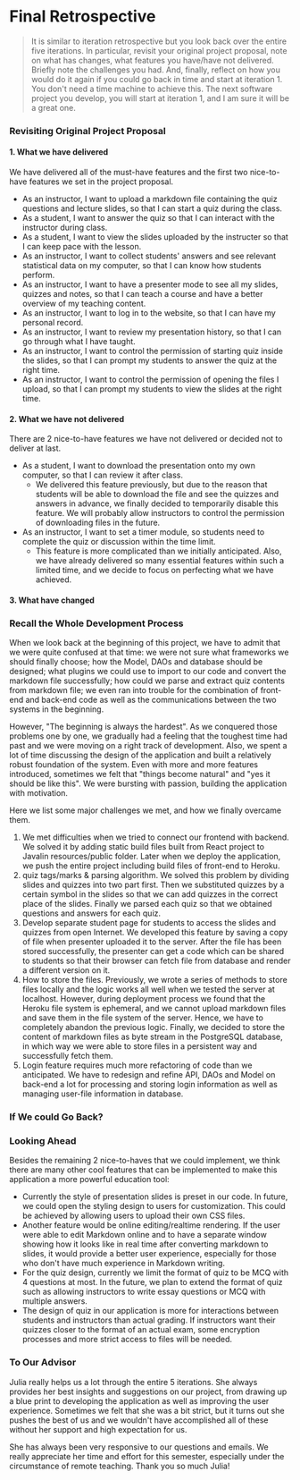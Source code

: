 # Final Retrospective
> It is similar to iteration retrospective but you look back over the entire five iterations. In particular, revisit your original project proposal, note on what has changes, what features you have/have not delivered. Briefly note the challenges you had. And, finally, reflect on how you would do it again if you could go back in time and start at iteration 1. You don't need a time machine to achieve this. The next software project you develop, you will start at iteration 1, and I am sure it will be a great one.

### Revisiting Original Project Proposal

#### 1. What we have delivered
We have delivered all of the must-have features and the first two nice-to-have features we set in the project proposal.
* As an instructor, I want to upload a markdown file containing the quiz questions and lecture slides, so that I can start a quiz during the class.
* As a student, I want to answer the quiz so that I can interact with the instructor during class.
* As a student, I want to view the slides uploaded by the instructer so that I can keep pace with the lesson.
* As an instructor, I want to collect students' answers and see relevant statistical data on my computer, so that I can know how students perform.
* As an instructor, I want to have a presenter mode to see all my slides, quizzes and notes, so that I can teach a course and have a better overview of my teaching content.
* As an instructor, I want to log in to the website, so that I can have my personal record.
* As an instructor, I want to review my presentation history, so that I can go through what I have taught.
* As an instructor, I want to control the permission of starting quiz inside the slides, so that I can prompt my students to answer the quiz at the right time.
* As an instructor, I want to control the permission of opening the files I upload, so that I can prompt my students to view the slides at the right time.

#### 2. What we have not delivered
There are 2 nice-to-have features we have not delivered or decided not to deliver at last.
* As a student, I want to download the presentation onto my own computer, so that I can review it after class.
    * We delivered this feature previously, but due to the reason that students will be able to download the file and see the quizzes and answers in advance, we finally decided to temporarily disable this feature. We will probably allow instructors to control the permission of downloading files in the future.
* As an instructor, I want to set a timer module, so students need to complete the quiz or discussion within the time limit. 
    * This feature is more complicated than we initially anticipated. Also, we have already delivered so many essential features within such a limited time, and we decide to focus on perfecting what we have achieved.

#### 3. What have changed

### Recall the Whole Development Process 

When we look back at the beginning of this project, we have to admit that we were quite confused at that time: we were not sure what frameworks we should finally choose; how the Model, DAOs and database should be designed; what plugins we could use to import to our code and convert the markdown file successfully; how could we parse and extract quiz contents from markdown file; we even ran into trouble for the combination of front-end and back-end code as well as the communications between the two systems in the beginning.

However, "The beginning is always the hardest". As we conquered those problems one by one, we gradually had a feeling that the toughest time had past and we were moving on a right track of development. Also, we spent a lot of time discussing the design of the application and built a relatively robust foundation of the system. Even with more and more features introduced, sometimes we felt that "things become natural" and "yes it should be like this". We were bursting with passion, building the application with motivation.

Here we list some major challenges we met, and how we finally overcame them.

1. We met difficulties when we tried to connect our frontend with backend. We solved it by adding static build files built from React project to Javalin resources/public folder. Later when we deploy the application, we push the entire project including build files of front-end to Heroku.
2. quiz tags/marks & parsing algorithm. We solved this problem by dividing slides and quizzes into two part first. Then we substituted quizzes by a certain symbol in the slides so that we can add quizzes in the correct place of the slides. Finally we parsed each quiz so that we obtained questions and answers for each quiz.
3. Develop separate student page for students to access the slides and quizzes from open Internet. We developed this feature by saving a copy of file when presenter uploaded it to the server. After the file has been stored successfully, the presenter can get a code which can be shared to students so that their browser can fetch file from database and render a different version on it.
4. How to store the files. Previously, we wrote a series of methods to store files locally and the logic works all well when we tested the server at localhost. However, during deployment process we found that the Heroku file system is ephemeral, and we cannot upload markdown files and save them in the file system of the server. Hence, we have to completely abandon the previous logic. Finally, we decided to store the content of markdown files as byte stream in the PostgreSQL database, in which way we were able to store files in a persistent way and successfully fetch them.
5. Login feature requires much more refactoring of code than we anticipated. We have to redesign and refine API, DAOs and Model on back-end a lot for processing and storing login information as well as managing user-file information in database.

### If We could Go Back?

### Looking Ahead
Besides the remaining 2 nice-to-haves that we could implement, we think there are many other cool features that can be implemented to make this application a more powerful education tool:

* Currently the style of presentation slides is preset in our code. In future, we could open the styling design to users for customization. This could be achieved by allowing users to upload their own CSS files.
* Another feature would be online editing/realtime rendering. If the user were able to edit Markdown online and to have a separate window showing how it looks like in real time after converting markdown to slides, it would provide a better user experience, especially for those who don't have much experience in Markdown writing.
* For the quiz design, currently we limit the format of quiz to be MCQ with 4 questions at most. In the future, we plan to extend the format of quiz such as allowing instructors to write essay questions or MCQ with multiple answers.
* The design of quiz in our application is more for interactions between students and instructors than actual grading. If instructors want their quizzes closer to the format of an actual exam, some encryption processes and more strict access to files will be needed.

### To Our Advisor
Julia really helps us a lot through the entire 5 iterations. She always provides her best insights and suggestions on our project, from drawing up a blue print to developing the application as well as improving the user experience. Sometimes we felt that she was a bit strict, but it turns out she pushes the best of us and we wouldn't have accomplished all of these without her support and high expectation for us.

She has always been very responsive to our questions and emails. We really appreciate her time and effort for this semester, especially under the circumstance of remote teaching. Thank you so much Julia!

